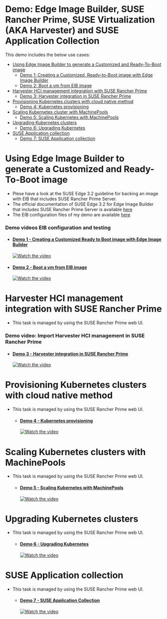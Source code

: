 # Demo: Edge Image Builder, SUSE Rancher Prime, SUSE Virtualization (AKA Harvester) and SUSE Application Collection
This demo includes the below use cases:
- [Using Edge Image Builder to generate a Customized and Ready-To-Boot image](#using-edge-image-builder-to-generate-a-customized-and-ready-to-boot-image)
    - [Demo 1: Creating a Customized, Ready-to-Boot image with Edge Image Builder](#demo-1---creating-a-customized-ready-to-boot-image-with-edge-image-builder)
    - [Demo 2: Boot a vm from EIB image](#demo-2---boot-a-vm-from-eib-image)
- [Harvester HCI management integration with SUSE Rancher Prime](#harvester-hci-management-integration-with-suse-rancher-prime)
    - [Demo 3: Harvester integration in SUSE Rancher Prime](#demo-3---harvester-integration-in-suse-rancher-prime)
- [Provisioning Kubernetes clusters with cloud native method](#provisioning-kubernetes-clusters-with-cloud-native-method)
    - [Demo 4: Kubernetes provisioning](#demo-4---kubernetes-provisioning)
- [Scaling Kubernetes cluster with MachinePools](#scaling-kubernetes-clusters-with-machinepools)
    - [Demo 5: Scaling Kubernetes with MachinePools](#demo-5---scaling-kubernetes-with-machinepools)
- [Upgrading Kubernetes clusters](#upgrading-kubernetes-clusters)
    - [Demo 6: Upgrading Kubernetes](#demo-6---upgrading-kubernetes)
- [SUSE Application collection](#suse-application-collection)
    - [Demo 7: SUSE Application collection](#demo-7---suse-application-collection)

# Using Edge Image Builder to generate a Customized and Ready-To-Boot image
- Plese have a look at the SUSE Edge 3.2 guideline for backing an image with EIB that includes SUSE Rancher Prime Server.
- The official documentation of SUSE Edge 3.2 for Edge Image Builder that includes SUSE Rancher Prime Server is available [here](https://documentation.suse.com/suse-edge/3.2/html/edge/id-air-gapped-deployments-with-edge-image-builder.html#rancher-install)
- The EIB configuration files of my demo are available [here](https://github.com/charlie-towers/EIB_Harvester_SUSERancherPrime_ApplicationCollection/tree/main/eib)

### Demo videos EIB configuration and testing
  - #### [Demo 1 - Creating a Customized Ready to Boot image with Edge Image Builder](https://youtu.be/zraE14MzZ4Y)
    [![Watch the video](https://img.youtube.com/vi/zraE14MzZ4Y/maxresdefault.jpg)](https://youtu.be/zraE14MzZ4Y)

  - #### [Demo 2 - Boot a vm from EIB image](https://youtu.be/LO07IdrAgDM)
    [![Watch the video](https://img.youtube.com/vi/LO07IdrAgDM/maxresdefault.jpg)](https://youtu.be/LO07IdrAgDM)

# Harvester HCI management integration with SUSE Rancher Prime
- This task is managed by using the SUSE Rancher Prime web UI. 

### Demo video: Import Harvester HCI management in SUSE Rancher Prime
  - #### [Demo 3 - Harvester integration in SUSE Rancher Prime](https://youtu.be/5Uw2ZGc1G0o)
    [![Watch the video](https://img.youtube.com/vi/5Uw2ZGc1G0o/maxresdefault.jpg)](https://youtu.be/5Uw2ZGc1G0o)

# Provisioning Kubernetes clusters with cloud native method
- This task is managed by using the SUSE Rancher Prime web UI. 

  - #### [Demo 4 - Kubernetes provisioning](https://youtu.be/_UfOmnwnyyU)
    [![Watch the video](https://img.youtube.com/vi/_UfOmnwnyyU/maxresdefault.jpg)](https://youtu.be/_UfOmnwnyyU)

# Scaling Kubernetes clusters with MachinePools
- This task is managed by using the SUSE Rancher Prime web UI. 

  - #### [Demo 5 - Scaling Kubernetes with MachinePools](https://youtu.be/6uZLqUiDdrk)
    [![Watch the video](https://img.youtube.com/vi/6uZLqUiDdrk/maxresdefault.jpg)](https://youtu.be/6uZLqUiDdrk)

# Upgrading Kubernetes clusters
- This task is managed by using the SUSE Rancher Prime web UI. 

  - #### [Demo 6 - Upgrading Kubernetes](https://youtu.be/m7s6ugxoNCc)
    [![Watch the video](https://img.youtube.com/vi/m7s6ugxoNCc/maxresdefault.jpg)](https://youtu.be/m7s6ugxoNCc)

# SUSE Application collection
- This task is managed by using the SUSE Rancher Prime web UI.

  - #### [Demo 7 - SUSE Application Collection](https://youtu.be/xIAXtLWc93E)
    [![Watch the video](https://img.youtube.com/vi/xIAXtLWc93E/maxresdefault.jpg)](https://youtu.be/xIAXtLWc93E)


